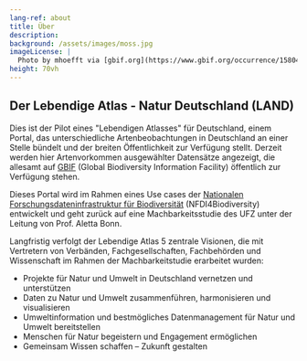 ```yaml
---
lang-ref: about
title: Über
description: 
background: /assets/images/moss.jpg
imageLicense: |
  Photo by mhoefft via [gbif.org](https://www.gbif.org/occurrence/1580487687)
height: 70vh
---
```


## Der Lebendige Atlas - Natur Deutschland (LAND)

Dies ist der Pilot eines "Lebendigen Atlasses" für Deutschland, einem Portal, das unterschiedliche Artenbeobachtungen in Deutschland an einer Stelle bündelt und der breiten Öffentlichkeit zur Verfügung stellt. Derzeit werden hier Artenvorkommen ausgewählter Datensätze angezeigt, die allesamt auf [GBIF](https://www.gbif.org/) (Global Biodiversity Information Facility) öffentlich zur Verfügung stehen. 

Dieses Portal wird im Rahmen eines Use cases der [Nationalen Forschungsdateninfrastruktur für Biodiversität](https://www.nfdi4biodiversity.org) (NFDI4Biodiversity) entwickelt und geht zurück auf eine Machbarkeitsstudie des UFZ unter der Leitung von Prof. Aletta Bonn.

Langfristig verfolgt der Lebendige Atlas 5 zentrale Visionen, die mit Vertretern von Verbänden, Fachgesellschaften, Fachbehörden und Wissenschaft im Rahmen der Machbarkeitstudie erarbeitet wurden:

* Projekte für Natur und Umwelt in Deutschland vernetzen und unterstützen
* Daten zu Natur und Umwelt zusammenführen, harmonisieren und visualisieren
* Umweltinformation und bestmögliches Datenmanagement für Natur und Umwelt bereitstellen
* Menschen für Natur begeistern und Engagement ermöglichen
* Gemeinsam Wissen schaffen – Zukunft gestalten
